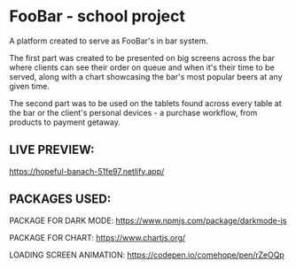 # FooBar - school project

A platform created to serve as FooBar's in bar system.

The first part was created to be presented on big screens across the bar where clients can see their order on queue and when it's their time to be served, along with a chart showcasing the bar's most popular beers at any given time.

The second part was to be used on the tablets found across every table at the bar or the client's personal devices - a purchase workflow, from products to payment getaway.

## LIVE PREVIEW:

<https://hopeful-banach-51fe97.netlify.app/>

## PACKAGES USED:

PACKAGE FOR DARK MODE:
https://www.npmjs.com/package/darkmode-js

PACKAGE FOR CHART:
https://www.chartjs.org/

LOADING SCREEN ANIMATION:
https://codepen.io/comehope/pen/rZeOQp
